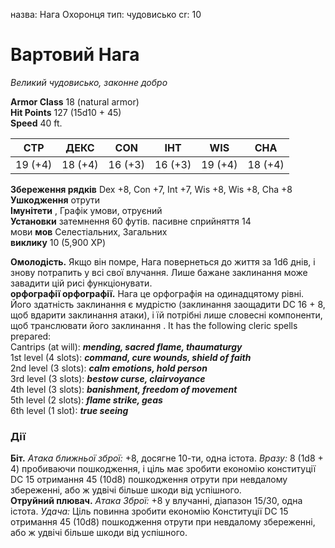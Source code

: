 назва: Нага Охоронця тип: чудовисько cr: 10

# Вартовий Нага
_Великий чудовисько, законне добро_

**Armor Class** 18 (natural armor)    
**Hit Points** 127 (15d10 + 45)    
**Speed** 40 ft.

| СТР     | ДЕКС    | CON     | ІНТ     | WIS     | CHA     |
| ------- | ------- | ------- | ------- | ------- | ------- |
| 19 (+4) | 18 (+4) | 16 (+3) | 16 (+3) | 19 (+4) | 18 (+4) |

**Збереження рядків** Dex +8, Con +7, Int +7, Wis +8, Wis +8, Cha +8    
**Ушкодження** отрути    
**Імунітети** , Графік умови, отруєний    
**Установки** затемнення 60 футів. пасивне сприйняття 14    
мови **мов** Селестіальних, Загальних    
**виклику** 10 (5,900 XP)

**Омолодість.** Якщо він помре, Нага повернеться до життя за 1d6 днів, і знову потрапить у всі свої влучання. Лише бажане заклинання може завадити цій рисі функціонувати.    
**орфографії орфографії.** Нага це орфографія на одинадцятому рівні. Його здатність заклинання є мудрістю (заклинання заощадити DC 16 + 8, щоб вдарити заклинання атаки), і їй потрібні лише словесні компоненти, щоб транслювати його заклинання . It has the following cleric spells prepared:    
Cantrips (at will): **_mending, sacred flame, thaumaturgy_**    
1st level (4 slots): **_command, cure wounds, shield of faith_**    
2nd level (3 slots): **_calm emotions, hold person_**    
3rd level (3 slots): **_bestow curse, clairvoyance_**    
4th level (3 slots): **_banishment, freedom of movement_**    
5th level (2 slots): **_flame strike, geas_**    
6th level (1 slot): **_true seeing_**

### Дії
**Біт.** _Атака ближньої зброї:_ +8, досягне 10-ти, одна істота. _Вразу:_ 8 (1d8 + 4) пробиваючи пошкодження, і ціль має зробити економію конституції DC 15 отримання 45 (10d8) пошкодження отрути при невдалому збереженні, або ж удвічі більше шкоди від успішного.    
**Отруйний плювач.** _Атака Зброї:_ +8 у влучанні, діапазон 15/30, одна істота. _Удача:_ Ціль повинна зробити економію Конституції DC 15 отримання 45 (10d8) пошкодження отрути при невдалому збереженні, або ж удвічі більше шкоди від успішного.